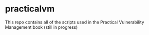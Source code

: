 # practicalvm

This repo contains all of the scripts used in the Practical Vulnerability Management book (still in progress)

